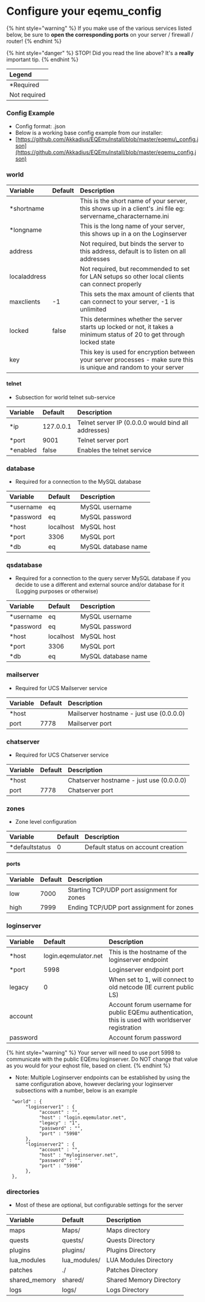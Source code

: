 # Configure your eqemu\_config

{% hint style="warning" %}
If you make use of the various services listed below, be sure to **open the corresponding ports** on your server / firewall / router!
{% endhint %}

{% hint style="danger" %}
STOP!  Did you read the line above?  It's a **really** important tip.
{% endhint %}

| Legend |
| :--- |
| \*Required |
| Not required |

### Config Example

* Config format: .json
* Below is a working base config example from our installer:
* [https://github.com/Akkadius/EQEmuInstall/blob/master/eqemu\_config.json](https://github.com/Akkadius/EQEmuInstall/blob/master/eqemu_config.json)

### world

| Variable | Default | Description |
| :--- | :--- | :--- |
| \*shortname |  | This is the short name of your server, this shows up in a client's .ini file eg: servername\_charactername.ini |
| \*longname |  | This is the long name of your server, this shows up in a on the Loginserver |
| address |  | Not required, but binds the server to this address, default is to listen on all addresses |
| localaddress |  | Not required, but recommended to set for LAN setups so other local clients can connect properly |
| maxclients | -1 | This sets the max amount of clients that can connect to your server, -1 is unlimited |
| locked | false | This determines whether the server starts up locked or not, it takes a minimum status of 20 to get through locked state |
| key |  | This key is used for encryption between your server processes - make sure this is unique and random to your server |

#### telnet

* Subsection for world telnet sub-service

| Variable | Default | Description |
| :--- | :--- | :--- |
| \*ip | 127.0.0.1 | Telnet server IP \(0.0.0.0 would bind all addresses\) |
| \*port | 9001 | Telnet server port |
| \*enabled | false | Enables the telnet service |

### database

* Required for a connection to the MySQL database

| Variable | Default | Description |
| :--- | :--- | :--- |
| \*username | eq | MySQL username |
| \*password | eq | MySQL password |
| \*host | localhost | MySQL host |
| \*port | 3306 | MySQL port |
| \*db | eq | MySQL database name |

### qsdatabase

* Required for a connection to the query server MySQL database if you decide to use a different and external source and/or database for it \(Logging purposes or otherwise\)

| Variable | Default | Description |
| :--- | :--- | :--- |
| \*username | eq | MySQL username |
| \*password | eq | MySQL password |
| \*host | localhost | MySQL host |
| \*port | 3306 | MySQL port |
| \*db | eq | MySQL database name |

### mailserver

* Required for UCS Mailserver service

| Variable | Default | Description |
| :--- | :--- | :--- |
| \*host |  | Mailserver hostname - just use \(0.0.0.0\) |
| port | 7778 | Mailserver port |

### chatserver

* Required for UCS Chatserver service

| Variable | Default | Description |
| :--- | :--- | :--- |
| \*host |  | Chatserver hostname - just use \(0.0.0.0\) |
| port | 7778 | Chatserver port |

### zones

* Zone level configuration

| Variable | Default | Description |
| :--- | :--- | :--- |
| \*defaultstatus | 0 | Default status on account creation |

#### ports

| Variable | Default | Description |
| :--- | :--- | :--- |
| low | 7000 | Starting TCP/UDP port assignment for zones |
| high | 7999 | Ending TCP/UDP port assignment for zones |

### loginserver

| Variable | Default | Description |
| :--- | :--- | :--- |
| \*host | login.eqemulator.net | This is the hostname of the loginserver endpoint |
| \*port | 5998 | Loginserver endpoint port |
| legacy | 0 | When set to 1, will connect to old netcode \(IE current public LS\) |
| account |  | Account forum username for public EQEmu authentication, this is used with worldserver registration |
| password |  | Account forum password |

{% hint style="warning" %}
Your server will need to use port 5998 to communicate with the public EQEmu loginserver.  Do NOT change that value as you would for your eqhost file, based on client.
{% endhint %}

* Note: Multiple Loginserver endpoints can be established by using the same configuration above, however declaring your loginserver subsections with a number, below is an example

```text
  "world" : {
	   "loginserver1" : {
			"account" : "",
			"host" : "login.eqemulator.net",
			"legacy" : "1",
			"password" : "",
			"port" : "5998"
	   },
	   "loginserver2" : {
			"account" : "",
			"host" : "myloginserver.net",
			"password" : "",
			"port" : "5998"
	   },
  },
```

### directories

* Most of these are optional, but configurable settings for the server

| Variable | Default | Description |
| :--- | :--- | :--- |
| maps | Maps/ | Maps directory |
| quests | quests/ | Quests Directory |
| plugins | plugins/ | Plugins Directory |
| lua\_modules | lua\_modules/ | LUA Modules Directory |
| patches | ./ | Patches Directory |
| shared\_memory | shared/ | Shared Memory Directory |
| logs | logs/ | Logs Directory |

